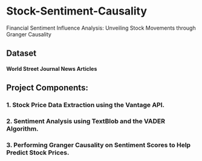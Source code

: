 # Stock-Sentiment-Causality
Financial Sentiment Influence Analysis: Unveiling Stock Movements through Granger Causality

## Dataset
#### World Street Journal News Articles

## Project Components:
### 1. Stock Price Data Extraction using the Vantage API.
### 2. Sentiment Analysis using TextBlob and the VADER Algorithm.
### 3. Performing Granger Causality on Sentiment Scores to Help Predict Stock Prices.
